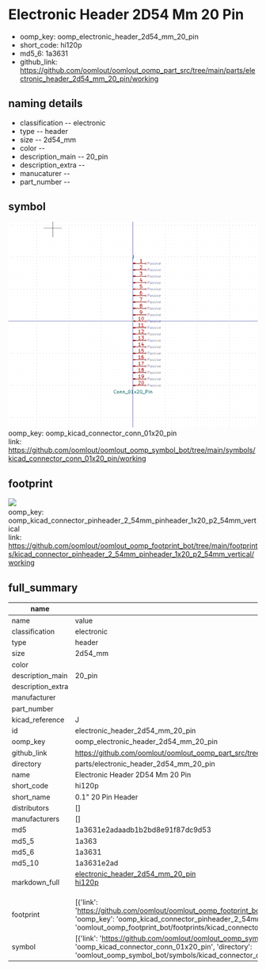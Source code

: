 # Electronic Header 2D54 Mm 20 Pin

  
* oomp_key: oomp_electronic_header_2d54_mm_20_pin 
* short_code: hi120p
* md5_6: 1a3631  
* github_link: https://github.com/oomlout/oomlout_oomp_part_src/tree/main/parts/electronic_header_2d54_mm_20_pin/working  
## naming details
* classification -- electronic
* type -- header
* size -- 2d54_mm
* color -- 
* description_main -- 20_pin
* description_extra -- 
* manucaturer -- 
* part_number -- 



## symbol

![](symbol/0/working/working_600.png)  
oomp_key: oomp_kicad_connector_conn_01x20_pin  
link: https://github.com/oomlout/oomlout_oomp_symbol_bot/tree/main/symbols/kicad_connector_conn_01x20_pin/working  

## footprint

![](footprint/0/working/working_600.png)  
oomp_key: oomp_kicad_connector_pinheader_2_54mm_pinheader_1x20_p2_54mm_vertical  
link: https://github.com/oomlout/oomlout_oomp_footprint_bot/tree/main/footprints/kicad_connector_pinheader_2_54mm_pinheader_1x20_p2_54mm_vertical/working  

## full_summary
| name | value | 
| --- | --- | 
| name | value | 
| classification | electronic | 
| type | header | 
| size | 2d54_mm | 
| color |  | 
| description_main | 20_pin | 
| description_extra |  | 
| manufacturer |  | 
| part_number |  | 
| kicad_reference | J | 
| id | electronic_header_2d54_mm_20_pin | 
| oomp_key | oomp_electronic_header_2d54_mm_20_pin | 
| github_link | https://github.com/oomlout/oomlout_oomp_part_src/tree/main/parts/electronic_header_2d54_mm_20_pin/working | 
| directory | parts/electronic_header_2d54_mm_20_pin | 
| name | Electronic Header 2D54 Mm 20 Pin | 
| short_code | hi120p | 
| short_name | 0.1" 20 Pin Header | 
| distributors | [] | 
| manufacturers | [] | 
| md5 | 1a3631e2adaadb1b2bd8e91f87dc9d53 | 
| md5_5 | 1a363 | 
| md5_6 | 1a3631 | 
| md5_10 | 1a3631e2ad | 
| markdown_full | [electronic_header_2d54_mm_20_pin](https://github.com/oomlout/oomlout_oomp_part_src/tree/main/parts/electronic_header_2d54_mm_20_pin/working)<br>[hi120p](https://github.com/oomlout/oomlout_oomp_part_src/tree/main/parts/electronic_header_2d54_mm_20_pin/working)<br><br> | 
| footprint | [{'link': 'https://github.com/oomlout/oomlout_oomp_footprint_bot/tree/main/foootprntss/kicad_connector_pinheader_2_54mm_pinheader_1x20_p2_54mm_vertical', 'oomp_key': 'oomp_kicad_connector_pinheader_2_54mm_pinheader_1x20_p2_54mm_vertical', 'directory': 'oomlout_oomp_footprint_bot/footprints/kicad_connector_pinheader_2_54mm_pinheader_1x20_p2_54mm_vertical//working/working.kicad_mod'}] | 
| symbol | [{'link': 'https://github.com/oomlout/oomlout_oomp_symbol_bot/tree/main/symbols/kicad_connector_conn_01x20_pin', 'oomp_key': 'oomp_kicad_connector_conn_01x20_pin', 'directory': 'oomlout_oomp_symbol_bot/symbols/kicad_connector_conn_01x20_pin//working/working.kicad_sym'}] | 
